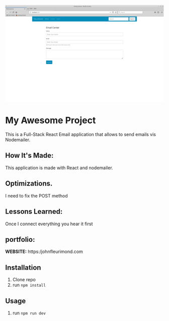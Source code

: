 ![ReactEmail](public/email.png)



# My Awesome Project
This is a Full-Stack React Email application that allows to send emails vis Nodemailer.

## How It's Made:
This application is made with React and nodemailer.

## Optimizations.
I need to fix the POST method

## Lessons Learned:
Once I connect everything you hear it first

## portfolio:

**WEBSITE:** https:/johnfleurimond.com

## Installation

1. Clone repo
2. run `npm install`

## Usage

1. run `npm run dev`
